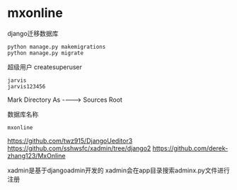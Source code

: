 # mxonline





django迁移数据库

```
python manage.py makemigrations
python manage.py migrate
```



超级用户
createsuperuser
```
jarvis
jarvis123456
```


Mark Directory As ----> Sources Root


数据库名称

```
mxonline
```





https://github.com/twz915/DjangoUeditor3
https://github.com/sshwsfc/xadmin/tree/django2
https://github.com/derek-zhang123/MxOnline


xadmin是基于djangoadmin开发的
xadmin会在app目录搜索adminx.py文件进行注册